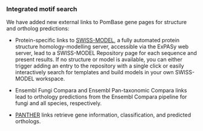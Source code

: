 ### Integrated motif search

<!-- pombase_flags: frontpage -->
<!-- newsfeed_thumbnail: tree_for_news.png -->

We have added new external links to PomBase gene pages for structure
and ortholog predictions:

- Protein-specific links to
  [SWISS-MODEL](https://swissmodel.expasy.org/), a fully automated
  protein structure homology-modelling server, accessible via the
  ExPASy web server, lead to a SWISS-MODEL Repository page for each
  sequence and present results. If no structure or model is available,
  you can either trigger adding an entry to the repository with a
  single click or easily interactively search for templates and build
  models in your own SWISS-MODEL workspace.

- Ensembl Fungi Compara and Ensembl Pan-taxonomic Compara links lead
  to orthology predictions from the Ensembl Compara pipeline for fungi
  and all species, respectively.

- [PANTHER](http://www.pantherdb.org/) links retrieve gene
  information, classification, and predicted orthologs.
